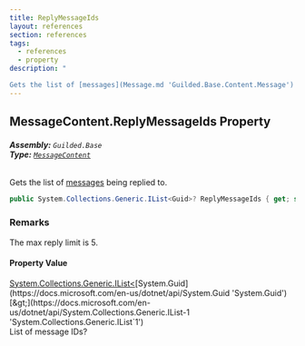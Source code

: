 ```yaml
---
title: ReplyMessageIds
layout: references
section: references
tags:
  - references
  - property
description: "

Gets the list of [messages](Message.md 'Guilded.Base.Content.Message') being replied to."
---
```


## MessageContent.ReplyMessageIds Property
###### **Assembly:** `Guilded.Base`<br/>**Type:** [`MessageContent`](MessageContent.md 'Guilded.Base.Content.MessageContent')

Gets the list of [messages](Message.md 'Guilded.Base.Content.Message') being replied to.

```csharp
public System.Collections.Generic.IList<Guid>? ReplyMessageIds { get; set; }
```

### Remarks
  
The max reply limit is 5.

#### Property Value
[System.Collections.Generic.IList&lt;](https://docs.microsoft.com/en-us/dotnet/api/System.Collections.Generic.IList-1 'System.Collections.Generic.IList`1')[System.Guid](https://docs.microsoft.com/en-us/dotnet/api/System.Guid 'System.Guid')[&gt;](https://docs.microsoft.com/en-us/dotnet/api/System.Collections.Generic.IList-1 'System.Collections.Generic.IList`1')  
List of message IDs?